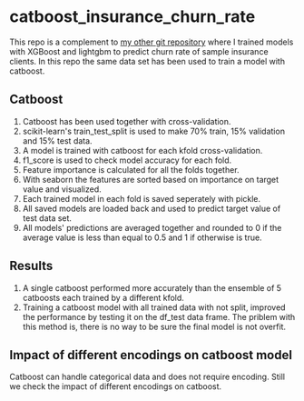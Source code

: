 # catboost_insurance_churn_rate

This repo is a complement to [my other git repository](https://github.com/ErfanEbrahimiBazaz/boosting_methods_insurance_dataset) where I trained models with XGBoost and lightgbm to predict churn rate of sample insurance clients. In this repo the same data set has been used to train a model with catboost.

## Catboost

1. Catboost has been used together with cross-validation.
2. scikit-learn's train_test_split is used to make 70% train, 15% validation and 15% test data. 
3. A model is trained with catboost for each kfold cross-validation.
4. f1_score is used to check model accuracy for each fold.
5. Feature importance is calculated for all the folds together.
6. With seaborn the features are sorted based on importance on target value and visualized.
7. Each trained model in each fold is saved seperately with pickle.
8. All saved models are loaded back and used to predict target value of test data set.
9. All models' predictions are averaged together and rounded to 0 if the average value is less than equal to 0.5 and 1 if otherwise is true.

## Results

1. A single catboost performed more accurately than the ensemble of 5 catboosts each trained by a different kfold.
2. Training a catboost model with all trained data with not split, improved the performance by testing it on the df_test data frame. The priblem with this method is, there is no way to be sure the final model is not overfit.

## Impact of different encodings on catboost model

Catboost can handle categorical data and does not require encoding. Still we check the impact of different encodings on catboost.